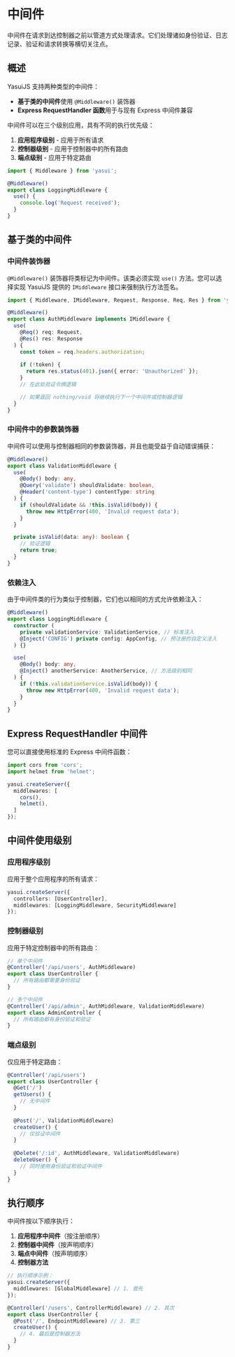 # 中间件

中间件在请求到达控制器之前以管道方式处理请求。它们处理诸如身份验证、日志记录、验证和请求转换等横切关注点。

## 概述

YasuiJS 支持两种类型的中间件：
- **基于类的中间件**使用 `@Middleware()` 装饰器
- **Express RequestHandler 函数**用于与现有 Express 中间件兼容

中间件可以在三个级别应用，具有不同的执行优先级：
1. **应用程序级别** - 应用于所有请求
2. **控制器级别** - 应用于控制器中的所有路由
3. **端点级别** - 应用于特定路由

```typescript
import { Middleware } from 'yasui';

@Middleware()
export class LoggingMiddleware {
  use() {
    console.log('Request received');
  }
}
```

## 基于类的中间件

### 中间件装饰器

`@Middleware()` 装饰器将类标记为中间件。该类必须实现 `use()` 方法。您可以选择实现 YasuiJS 提供的 `IMiddleware` 接口来强制执行方法签名。

```typescript
import { Middleware, IMiddleware, Request, Response, Req, Res } from 'yasui';

@Middleware()
export class AuthMiddleware implements IMiddleware {
  use(
    @Req() req: Request,
    @Res() res: Response
  ) {
    const token = req.headers.authorization;
    
    if (!token) {
      return res.status(401).json({ error: 'Unauthorized' });
    }
    // 在此处验证令牌逻辑

    // 如果返回 nothing/void 将继续执行下一个中间件或控制器逻辑
  }
}
```

### 中间件中的参数装饰器

中间件可以使用与控制器相同的参数装饰器，并且也能受益于自动错误捕获：

```typescript
@Middleware()
export class ValidationMiddleware {
  use(
    @Body() body: any,
    @Query('validate') shouldValidate: boolean,
    @Header('content-type') contentType: string
  ) {
    if (shouldValidate && !this.isValid(body)) {
      throw new HttpError(400, 'Invalid request data');
    }
  }

  private isValid(data: any): boolean {
    // 验证逻辑
    return true;
  }
}
```

### 依赖注入

由于中间件类的行为类似于控制器，它们也以相同的方式允许依赖注入：

```typescript
@Middleware()
export class LoggingMiddleware {
  constructor (
    private validationService: ValidationService, // 标准注入
    @Inject('CONFIG') private config: AppConfig, // 预注册的自定义注入
  ) {}

  use(
    @Body() body: any,
    @Inject() anotherService: AnotherService, // 方法级别相同
  ) {
    if (!this.validationService.isValid(body)) {
      throw new HttpError(400, 'Invalid request data');
    }
  }
}
```

## Express RequestHandler 中间件

您可以直接使用标准的 Express 中间件函数：

```typescript
import cors from 'cors';
import helmet from 'helmet';

yasui.createServer({
  middlewares: [
    cors(),
    helmet(),
  ]
});
```

## 中间件使用级别

### 应用程序级别

应用于整个应用程序的所有请求：

```typescript
yasui.createServer({
  controllers: [UserController],
  middlewares: [LoggingMiddleware, SecurityMiddleware]
});
```

### 控制器级别

应用于特定控制器中的所有路由：

```typescript
// 单个中间件
@Controller('/api/users', AuthMiddleware)
export class UserController {
  // 所有路由都需要身份验证
}

// 多个中间件
@Controller('/api/admin', AuthMiddleware, ValidationMiddleware)
export class AdminController {
  // 所有路由都有身份验证和验证
}
```

### 端点级别

仅应用于特定路由：

```typescript
@Controller('/api/users')
export class UserController {
  @Get('/')
  getUsers() {
    // 无中间件
  }
  
  @Post('/', ValidationMiddleware)
  createUser() {
    // 仅验证中间件
  }
  
  @Delete('/:id', AuthMiddleware, ValidationMiddleware)
  deleteUser() {
    // 同时使用身份验证和验证中间件
  }
}
```

## 执行顺序

中间件按以下顺序执行：

1. **应用程序中间件**（按注册顺序）
2. **控制器中间件**（按声明顺序）
3. **端点中间件**（按声明顺序）
4. **控制器方法**

```typescript
// 执行顺序示例：
yasui.createServer({
  middlewares: [GlobalMiddleware] // 1. 首先
});

@Controller('/users', ControllerMiddleware) // 2. 其次
export class UserController {
  @Post('/', EndpointMiddleware) // 3. 第三
  createUser() {
    // 4. 最后是控制器方法
  }
}
```